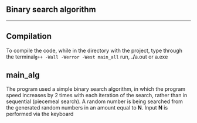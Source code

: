 ## Binary search algorithm
<hr>

## Compilation

To compile the code, while in the directory with the project, type through the terminal<code>g++ -Wall -Werror -West main_all</code> run, <b>./</b>a.out or a.exe

## main_alg

The program used a simple binary search algorithm, in which the program speed increases by 2 times with each iteration of the search, rather than in sequential (piecemeal search). A random number is being searched from the generated random numbers in an amount equal to <b>N</b>. Input <b>N</b> is performed via the keyboard